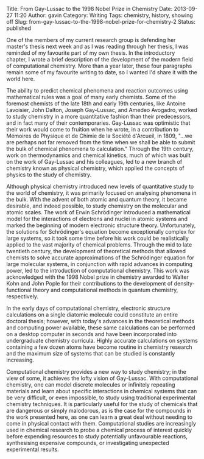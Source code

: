Title: From Gay-Lussac to the 1998 Nobel Prize in Chemistry
Date: 2013-09-27 11:20
Author: gavin
Category: Writing
Tags: chemistry, history, showing off
Slug: from-gay-lussac-to-the-1998-nobel-prize-for-chemistry-2
Status: published

One of the members of my current research group is defending her
master's thesis next week and as I was reading through her thesis, I was
reminded of my favourite part of my own thesis. In the introductory
chapter, I wrote a brief description of the development of the modern
field of computational chemistry. More than a year later, these four
paragraphs remain some of my favourite writing to date, so I wanted I'd
share it with the world here.<!--more-->

The ability to predict chemical phenomena and reaction outcomes using
mathematical rules was a goal of many early chemists. Some of the
foremost chemists of the late 18th and early 19th centuries, like
Antoine Lavoisier, John Dalton, Joseph Gay-Lussac, and Amedeo Avogadro,
worked to study chemistry in a more quantitative fashion than their
predecessors, and in fact many of their contemporaries. Gay-Lussac was
optimistic that their work would come to fruition when he wrote, in a
contribution to Mémoires de Physique et de Chimie de la
Société d'Arcueil, in 1809, "...we are perhaps not far removed from the
time when we shall be able to submit the bulk of chemical phenomena to
calculation." Through the 19th century, work on thermodynamics and
chemical kinetics, much of which was built on the work of Gay-Lussac and
his colleagues, led to a new branch of chemistry known as physical
chemistry, which applied the concepts of physics to the study of
chemistry.

Although physical chemistry introduced new levels of quantitative study
to the world of chemistry, it was primarily focused on analysing
phenomena in the bulk. With the advent of both atomic and quantum
theory, it became desirable, and indeed possible, to study chemistry on
the molecular and atomic scales. The work of Erwin Schrödinger
introduced a mathematical model for the interactions of electrons and
nuclei in atomic systems and marked the beginning of modern electronic
structure theory. Unfortunately, the solutions for Schrödinger's
equation become exceptionally complex for large systems, so it took some
time before his work could be realistically applied to the vast majority
of chemical problems. Through the mid to late twentieth century, the
development of theoretical methods that allowed chemists to solve
accurate approximations of the Schrödinger equation for large molecular
systems, in conjunction with rapid advances in computing power, led to
the introduction of computational chemistry. This work was acknowledged
with the 1998 Nobel prize in chemistry awarded to Walter Kohn and John
Pople for their contributions to the development of density-functional
theory and computational methods in quantum chemistry, respectively.

In the early days of computational chemistry, electronic structure
calculations on a single diatomic molecule could constitute an entire
doctoral thesis; however, with today's advances in the theoretical
methods and computing power available, these same calculations can be
performed on a desktop computer in seconds and have been incorporated
into undergraduate chemistry curricula. Highly accurate calculations on
systems containing a few dozen atoms have become routine in chemistry
research and the maximum size of systems that can be studied is
constantly increasing.

Computational chemistry provides a new way to study chemistry; in the
view of some, it achieves the lofty vision of Gay-Lussac. With
computational chemistry, one can model discrete molecules or infinitely
repeating materials and learn about specific interactions in chemical
systems that can be very difficult, or even impossible, to study using
traditional experimental chemistry techniques. It is particularly useful
for the study of chemicals that are dangerous or simply malodorous, as
is the case for the compounds in the work presented here, as one can
learn a great deal without needing to come in physical contact with
them. Computational studies are increasingly used in chemical research
to probe a chemical process of interest quickly before expending
resources to study potentially unfavourable reactions, synthesising
expensive compounds, or investigating unexpected experimental results.
